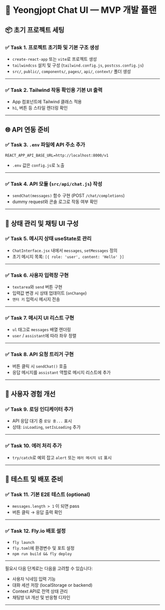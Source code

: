 # 🧩 Yeongjopt Chat UI — MVP 개발 플랜

## 📦 초기 프로젝트 세팅

### ✅ Task 1. 프로젝트 초기화 및 기본 구조 생성

* `create-react-app` 또는 `vite`로 프로젝트 생성
* `tailwindcss` 설치 및 구성 (`tailwind.config.js`, `postcss.config.js`)
* `src/`, `public/`, `components/`, `pages/`, `api/`, `context/` 폴더 생성

---

### ✅ Task 2. Tailwind 작동 확인용 기본 UI 출력

* App 컴포넌트에 Tailwind 클래스 적용
* `h1`, 버튼 등 스타일 렌더링 확인

---

## 🌐 API 연동 준비

### ✅ Task 3. `.env` 파일에 API 주소 추가

```env
REACT_APP_API_BASE_URL=http://localhost:8000/v1
```

* `.env` 값은 `config.js`로 노출

---

### ✅ Task 4. API 모듈 (`src/api/chat.js`) 작성

* `sendChat(messages)` 함수 구현 (POST `/chat/completions`)
* dummy request와 콘솔 로그로 작동 여부 확인

---

## 🧠 상태 관리 및 채팅 UI 구성

### ✅ Task 5. 메시지 상태 useState로 관리

* `ChatInterface.jsx` 내에서 `messages`, `setMessages` 정의
* 초기 메시지 목록: `[{ role: 'user', content: 'Hello' }]`

---

### ✅ Task 6. 사용자 입력창 구현

* `textarea`와 `send` 버튼 구현
* 입력값 변경 시 상태 업데이트 (`onChange`)
* `엔터 키` 입력시 메시지 전송

---

### ✅ Task 7. 메시지 UI 리스트 구현

* `ul` 태그로 `messages` 배열 렌더링
* `user` / `assistant`에 따라 좌우 정렬

---

### ✅ Task 8. API 요청 트리거 구현

* 버튼 클릭 시 `sendChat()` 호출
* 응답 메시지를 `assistant` 역할로 메시지 리스트에 추가

---

## 🔄 사용자 경험 개선

### ✅ Task 9. 로딩 인디케이터 추가

* API 응답 대기 중 `로딩 중...` 표시
* 상태: `isLoading`, `setIsLoading` 추가

---

### ✅ Task 10. 에러 처리 추가

* `try/catch`로 예외 잡고 `alert` 또는 `에러 메시지 UI` 표시

---

## 🧪 테스트 및 배포 준비

### ✅ Task 11. 기본 E2E 테스트 (optional)

* `messages.length > 1` 이 되면 pass
* 버튼 클릭 → 응답 출력 확인

---

### ✅ Task 12. Fly.io 배포 설정

* `fly launch`
* `fly.toml`에 환경변수 및 포트 설정
* `npm run build && fly deploy`

---

필요시 다음 단계로는 다음을 고려할 수 있습니다:

* 사용자 닉네임 입력 기능
* 대화 세션 저장 (localStorage or backend)
* Context API로 전역 상태 관리
* 채팅방 UI 개선 및 반응형 디자인

---